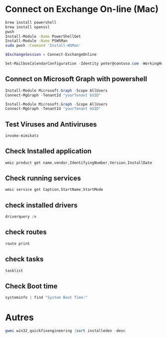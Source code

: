 # Connect on Exchange On-line (Mac)

```zsh title="install powershell on a mac"
brew install powershell
brew install openssl
pwsh
Install-Module -Name PowerShellGet
Install-Module -Name PSWSMan
sudo pwsh -Command 'Install-WSMan'
```

```powershell title="connect with a mac with an interactive logon"
$ExchangeSession = Connect-ExchangeOnline
```
```powershell title="Change calendar time zone"
Set-MailboxCalendarConfiguration -Identity peter@contoso.com -WorkingHoursTimeZone "Pacific Standard Time"
```

## Connect on Microsoft Graph with powershell

```powershell title="Install the module"
Install-Module Microsoft.Graph -Scope AllUsers   
Connect-MgGraph -TenantId "yourTenant GUID"
```
```powershell title="Connect"
Install-Module Microsoft.Graph -Scope AllUsers   
Connect-MgGraph -TenantId "yourTenant GUID"
```
## Test Viruses and Antiviruses
```powershell title="Mimikatz"
invoke-mimikatz
``` 
## Check Installed application
```powershell title="Powershell Check installed applications"
wmic product get name,vendor,IdentifyingNumber,Version,InstallDate
```
## Check running services
```powershell title="powershell check running services"
wmic service get Caption,StartName,StartMode
```
## check installed drivers
```powershell title="Check installed drivers"
driverquery /v
```
## check routes
```powershell title="Check routes"
route print
```
## check tasks
```powershell title="Check computer tasks"
tasklist
```
## Check Boot time
```powershell title="Check Boot time"
systeminfo | find "System Boot Time:"
```

# Autres
```powershell title="How to get date of last Windows update install or at least checked for an update?"
gwmi win32_quickfixengineering |sort installedon -desc 
```

